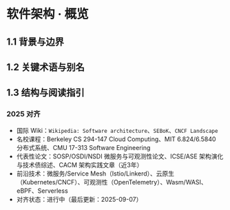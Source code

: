 # 软件架构 · 概览

## 1.1 背景与边界

## 1.2 关键术语与别名

## 1.3 结构与阅读指引

### 2025 对齐

- 国际 Wiki：`Wikipedia: Software architecture`、`SEBoK`、`CNCF Landscape`
- 名校课程：Berkeley CS 294-147 Cloud Computing、MIT 6.824/6.5840 分布式系统、CMU 17-313 Software Engineering
- 代表性论文：SOSP/OSDI/NSDI 微服务与可观测性论文、ICSE/ASE 架构演化与技术债综述、CACM 架构实践文章（近3年）
- 前沿技术：微服务/Service Mesh（Istio/Linkerd）、云原生（Kubernetes/CNCF）、可观测性（OpenTelemetry）、Wasm/WASI、eBPF、Serverless
- 对齐状态：进行中（最后更新：2025-09-07）
